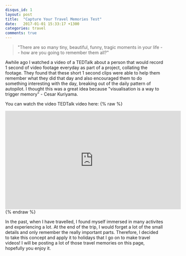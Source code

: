 ```yaml
---
disqus_id: 1
layout: post
title:  "Capture Your Travel Memories Test"
date:   2017-01-01 15:33:17 +1300
categories: travel
comments: true
---
```


> "There are so many tiny, beautiful, funny, tragic moments in your life -- how are you going to remember them all?"

Awhile ago I watched a video of a TEDTalk about a person that would record 1 second of video footage everyday as part of a project, collating the footage. They found that these short 1 second clips were able to help them remember what they did that day and also encouraged them to do something interesting with the day, breaking out of the daily pattern of autopilot. I thought this was a great idea because "visualisation is a way to trigger memory" - Cesar Kuriyama. 

You can watch the video TEDTalk video here:
{% raw %}
<iframe width="560" height="315" src="https://www.youtube.com/embed/7uN4I1wEOXE" frameborder="0" allowfullscreen></iframe><br />
{% endraw %}

In the past, when I have travelled, I found myself immersed in many activites and experiencing a lot. At the end of the trip, I would forget a lot of the small details and only remember the really important parts. Therefore, I decided to take this concept and apply it to holidays that I go on to make travel videos! I will be posting a lot of those travel memories on this page, hopefully you enjoy it. 

